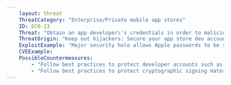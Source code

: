 ```yaml
---
    layout: threat
    ThreatCategory: "Enterprise/Private mobile app stores"
    ID: ECO-23
    Threat: "Obtain an app developer\'s credentials in order to maliciously modify or replace an already deployed app"
    ThreatOrigin: "Keep out hijackers: Secure your app store dev account [^150]"
    ExploitExample: "Major security hole allows Apple passwords to be reset with only email address, date of birth (update) [^152]"
    CVEExample:
    PossibleCountermeasures:
        - "Follow best practices to protect developer accounts such as using MFA. [^159] [^160]"
        - "Follow best practices to protect cryptographic signing material for applications [^162]"
---
```

